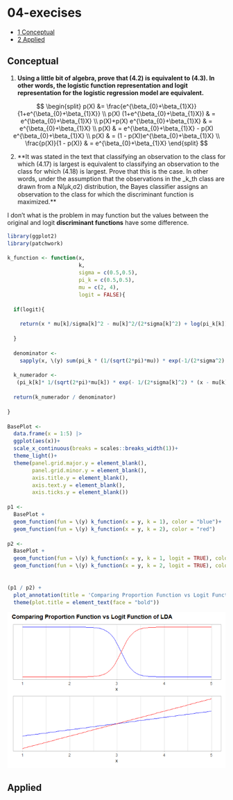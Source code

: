 04-execises
================

- <a href="#conceptual" id="toc-conceptual"><span
  class="toc-section-number">1</span> Conceptual</a>
- <a href="#applied" id="toc-applied"><span
  class="toc-section-number">2</span> Applied</a>

## Conceptual

1.  **Using a little bit of algebra, prove that (4.2) is equivalent to
    (4.3). In other words, the logistic function representation and
    logit representation for the logistic regression model are
    equivalent.**

$$
\begin{split}
p(X) &= \frac{e^{\beta_{0}+\beta_{1}X}}
            {1+e^{\beta_{0}+\beta_{1}X}} \\
p(X) (1+e^{\beta_{0}+\beta_{1}X}) & = e^{\beta_{0}+\beta_{1}X} \\
p(X)+p(X) e^{\beta_{0}+\beta_{1}X} & = e^{\beta_{0}+\beta_{1}X} \\
p(X) & = e^{\beta_{0}+\beta_{1}X} - p(X) e^{\beta_{0}+\beta_{1}X} \\
p(X) & = (1 - p(X))e^{\beta_{0}+\beta_{1}X} \\
\frac{p(X)}{1 - p(X)} & = e^{\beta_{0}+\beta_{1}X}
\end{split}
$$

2.  \*\*It was stated in the text that classifying an observation to the
    class for which (4.17) is largest is equivalent to classifying an
    observation to the class for which (4.18) is largest. Prove that
    this is the case. In other words, under the assumption that the
    observations in the \_k_th class are drawn from a N(µk,σ2)
    distribution, the Bayes classiﬁer assigns an observation to the
    class for which the discriminant function is maximized.\*\*

I don’t what is the problem in may function but the values between the
original and logit **discriminant functions** have some difference.

``` r
library(ggplot2)
library(patchwork)

k_function <- function(x,
                       k,
                       sigma = c(0.5,0.5),
                       pi_k = c(0.5,0.5),
                       mu = c(2, 4),
                       logit = FALSE){
  
  if(logit){
    
    return(x * mu[k]/sigma[k]^2 - mu[k]^2/(2*sigma[k]^2) + log(pi_k[k]))
    
  }
  
  denominator <-
    sapply(x, \(y) sum(pi_k * (1/(sqrt(2*pi)*mu)) * exp(-1/(2*sigma^2) * (y - mu)^2) ) )
  
  k_numerador <-
   (pi_k[k]* 1/(sqrt(2*pi)*mu[k]) * exp(- 1/(2*sigma[k]^2) * (x - mu[k])^2))
  
  return(k_numerador / denominator)
  
}

BasePlot <-
  data.frame(x = 1:5) |>
  ggplot(aes(x))+
  scale_x_continuous(breaks = scales::breaks_width(1))+
  theme_light()+
  theme(panel.grid.major.y = element_blank(),
        panel.grid.minor.y = element_blank(),
        axis.title.y = element_blank(),
        axis.text.y = element_blank(),
        axis.ticks.y = element_blank())
  
p1 <-
  BasePlot +
  geom_function(fun = \(y) k_function(x = y, k = 1), color = "blue")+
  geom_function(fun = \(y) k_function(x = y, k = 2), color = "red")

p2 <-
  BasePlot +
  geom_function(fun = \(y) k_function(x = y, k = 1, logit = TRUE), color = "blue")+
  geom_function(fun = \(y) k_function(x = y, k = 2, logit = TRUE), color = "red")


(p1 / p2) +
  plot_annotation(title = 'Comparing Proportion Function vs Logit Function of LDA') &
  theme(plot.title = element_text(face = "bold"))
```

![](04-execises_files/figure-gfm/unnamed-chunk-1-1.png)

## Applied
